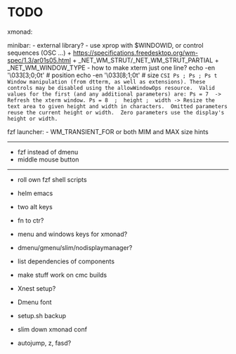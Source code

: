 # TODO

xmonad:

minibar:
    - external library?
    - use xprop with $WINDOWID, or control sequences (OSC ...)
        + https://specifications.freedesktop.org/wm-spec/1.3/ar01s05.html
        + _NET_WM_STRUT/_NET_WM_STRUT_PARTIAL
        + _NET_WM_WINDOW_TYPE
    - how to make xterm just one line?
        echo -en '\033[3;0;0t' # position
        echo -en '\033[8;1;0t' # size
        ```
        CSI Ps ; Ps ; Ps t
                  Window manipulation (from dtterm, as well as extensions).
                  These controls may be disabled using the allowWindowOps
                  resource.  Valid values for the first (and any additional
                  parameters) are:
                    Ps = 7  -> Refresh the xterm window.
                    Ps = 8  ;  height ;  width -> Resize the text area to given
                  height and width in characters.  Omitted parameters reuse the
                  current height or width.  Zero parameters use the display's
                  height or width.
        ```

fzf launcher:
    - WM_TRANSIENT_FOR or both MIM and MAX size hints

---

*   fzf instead of dmenu
*   middle mouse button

---

*   roll own fzf shell scripts

*   helm emacs
*   two alt keys
*   fn to ctr?
*   menu and windows keys for xmonad?

*   dmenu/gmenu/slim/nodisplaymanager?

*   list dependencies of components
*   make stuff work on cmc builds

*   Xnest setup?
*   Dmenu font
*   setup.sh backup
*   slim down xmonad conf
*   autojump, z, fasd?
